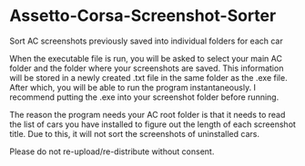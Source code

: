 # Assetto-Corsa-Screenshot-Sorter
Sort AC screenshots previously saved into individual folders for each car


When the executable file is run, you will be asked to select your main AC folder and the folder where your screenshots are saved. This information will be stored in a newly created .txt file in the same folder as the .exe file. After which, you will be able to run the program instantaneously. I recommend putting the .exe into your screenshot folder before running.

The reason the program needs your AC root folder is that it needs to read the list of cars you have installed to figure out the length of each screenshot title. Due to this, it will not sort the screenshots of uninstalled cars.

Please do not re-upload/re-distribute without consent.
